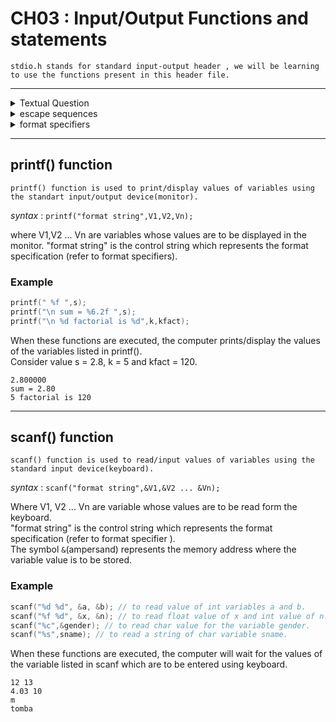 # CH03 : Input/Output Functions and statements

`stdio.h stands for standard input-output header , we will be learning to use the functions present in this header file.`

---

<details>
  <summary>
    Textual Question 
  </summary>

   `Q1. Write a C program to find the sum and average of three given numbers .` <br>
   
  `Q2. Write a C program to convert temperature in °C to °F using the relation °F = 1.8°C + 32.`<br>
  
   `Q3. Write a C program to find the area and circumference of a circle of radius r.`<br>
   
   `Q4. Write a C program to find the value of y using the relation y = x^2 + 2x - 1.` <br>
   
   `Q5. Write a C program to find the ASCII character of a given integer.`<br>
   
   `Q6. Write a C program to calculate simple interest using formula I = PNR/100.`<br>
   
   `Q7. Write a C program to swap (exchange) the values of a variables A and B without using temporary variable. [Hint : A = A + B ; B = A - B ; A = A - B]`<br>
   
   `Q8. Earth takes a period of revolution of 31558150 seconds. Write a C program to convert this into number of days, hours and minutes.`<br>
   
   `Q9. Write a C program to calculate the cut-off mark of a student using the formula CM = M/2 + P/2 +  // continue later

  
</details>


<details>

<summary>escape sequences</summary>

#

`Escape sequence are control characters used to move the cursor and print characters such as ?,",\ and so on.`

<br>

Some escape sequence are :

| Escape Sequence | Description                                                  | Function                                                    |
| --------------- | ------------------------------------------------------------ | ------------------------------------------------------------ |
| `\n`            | Newline (line feed)                                       | Moves the cursor to the beginning of the next line.         |
| `\t`            | Horizontal tab                                            | Moves the cursor to the next tab stop.                      |
| `\b`            | Backspace                                                 | Moves the cursor back one position.                         |
| `\r`            | Carriage return                                           | Moves the cursor to the beginning of the current line.      |
| `\f`            | Form feed (page break)                                    | Moves the cursor to the beginning of the next page.         |
| `\0`            | Null Character                                            | Represents the null character, which is the character with the ASCII value of 0. It is used to mark the end of a string and can be used for various other purposes, such as string manipulation and memory management.                                                        |
| `\v`            | Vertical tab                                              | Moves the cursor down to the next vertical tab stop.       |
| `\a`            | Alert (bell)                                              | Produces an audible alert (usually a beep).                |
| `\\`            | Backslash                                                 | Prints a backslash character.                               |
| `\?`            | Question mark                                             | Prints a question mark.                                     |
| `\'`            | Single quote                                              | Prints a single quote.                                      |
| `\"`            | Double quote                                              | Prints a double quote.                                      |
| `\ooo`          | Octal escape sequence (where `ooo` is an octal number)    | Prints the character represented by the octal number.      |
| `\xhh`          | Hexadecimal escape sequence (where `hh` is a hex number) | Prints the character represented by the hexadecimal number. |

  
</details>


<details>

<summary>
  format specifiers
</summary>

---

`Format specifier are used to specify the format of a variable or other while using input or output functions`
<br>

Some format specifier are :
<br>

| Format Specifier | Description                                                  | Function                                                    |
| ---------------- | ------------------------------------------------------------ | ------------------------------------------------------------ |
| `%d` or `%i`     | Signed integer                                            | Prints or reads a signed integer value.                     |
| `%u`             | Unsigned integer                                          | Prints or reads an unsigned integer value.                  |
| `%f`             | Floating-point number                                     | Prints or reads a floating-point number.                    |
| `%e` or `%E`     | Floating-point number in scientific notation             | Prints or reads a floating-point number in scientific notation. |
| `%g` or `%G`     | Floating-point number in the more compact of `%f` or `%e` | Prints or reads a floating-point number in the more compact of `%f` or `%e`. |
| `%c`             | Single character                                          | Prints or reads a single character.                         |
| `%s`             | String                                                    | Prints or reads a string.                                   |
| `%p`             | Pointer                                                   | Prints the address of a pointer.                            |
| `%x` or `%X`     | Hexadecimal integer                                       | Prints or reads a hexadecimal integer value.               |
| `%o`             | Octal integer                                             | Prints or reads an octal integer value.                     |
| `%%`             | Literal percent sign                                      | Prints a literal percent sign. 

  
</details>

---

## printf() function

`printf() function is used to print/display values of variables using the standart input/output device(monitor).`
<br>


*syntax* : `printf("format string",V1,V2,Vn);`

where V1,V2 ... Vn are variables whose values are to be displayed in the monitor. "format string" is the control string which represents the format specification (refer to format specifiers).

### Example 
```c
printf(" %f ",s);
printf("\n sum = %6.2f ",s);
printf("\n %d factorial is %d",k,kfact);
```
When these functions are executed, the computer prints/display the values of the variables listed in printf().<br>
Consider value s = 2.8, k = 5 and kfact = 120.

```
2.800000
sum = 2.80
5 factorial is 120
```

---

## scanf() function

`scanf() function is used to read/input values of variables using the standard input device(keyboard).`
<br>

*syntax* : `scanf("format string",&V1,&V2 ... &Vn);`

Where V1, V2 ... Vn are variable whose values are to be read form the keyboard.<br>"format string" is the control string which represents the format specification (refer to format specifier ).<br>
The symbol `&`(ampersand) represents the memory address where the variable value is to be stored.


### Example
```c
scanf("%d %d", &a, &b); // to read value of int variables a and b.
scanf("%f %d", &x, &n); // to read float value of x and int value of n.
scanf("%c",&gender); // to read char value for the variable gender.
scanf("%s",sname); // to read a string of char variable sname.
```

When these functions are executed, the computer will wait for the values of the variable listed in scanf which are to be entered using keyboard.
<br>

```
12 13
4.03 10
m
tomba
```

